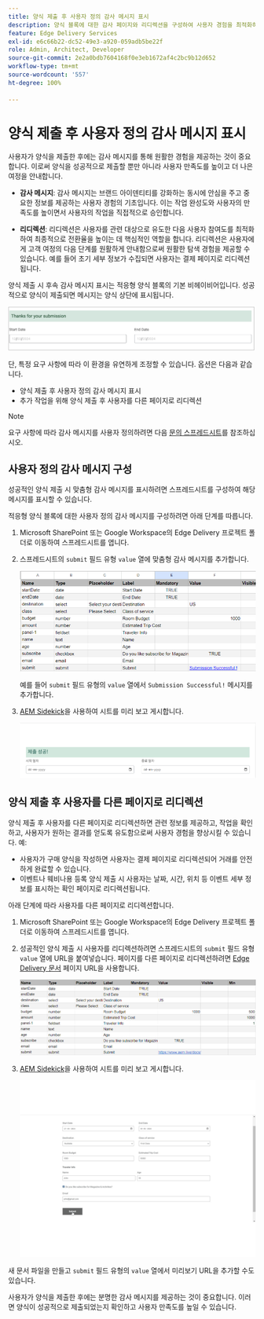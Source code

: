 ```yaml
---
title: 양식 제출 후 사용자 정의 감사 메시지 표시
description: 양식 블록에 대한 감사 페이지와 리디렉션을 구성하여 사용자 경험을 최적화하고 사용자 여정을 간소화하는 방법에 대해 알아봅니다.
feature: Edge Delivery Services
exl-id: e6c66b22-dc52-49e3-a920-059adb5be22f
role: Admin, Architect, Developer
source-git-commit: 2e2a0bdb7604168f0e3eb1672af4c2bc9b12d652
workflow-type: tm+mt
source-wordcount: '557'
ht-degree: 100%

---
```


# 양식 제출 후 사용자 정의 감사 메시지 표시

사용자가 양식을 제출한 후에는 감사 메시지를 통해 원활한 경험을 제공하는 것이 중요합니다. 이로써 양식을 성공적으로 제출할 뿐만 아니라 사용자 만족도를 높이고 더 나은 여정을 안내합니다.

- **감사 메시지**: 감사 메시지는 브랜드 아이덴티티를 강화하는 동시에 안심을 주고 중요한 정보를 제공하는 사용자 경험의 기초입니다. 이는 작업 완성도와 사용자의 만족도를 높이면서 사용자의 작업을 직접적으로 승인합니다.

- **리디렉션**: 리디렉션은 사용자를 관련 대상으로 유도한 다음 사용자 참여도를 최적화하여 최종적으로 전환율을 높이는 데 핵심적인 역할을 합니다. 리디렉션은 사용자에게 고객 여정의 다음 단계를 원활하게 안내함으로써 원활한 탐색 경험을 제공할 수 있습니다. 예를 들어 초기 세부 정보가 수집되면 사용자는 결제 페이지로 리디렉션됩니다.

양식 제출 시 후속 감사 메시지 표시는 적응형 양식 블록의 기본 비헤이비어입니다. 성공적으로 양식이 제출되면 메시지는 양식 상단에 표시됩니다.

![기본 감사 메시지](/help/edge/assets/thank-you-message.png)

단, 특정 요구 사항에 따라 이 환경을 유연하게 조정할 수 있습니다. 옵션은 다음과 같습니다.

- 양식 제출 후 사용자 정의 감사 메시지 표시
- 추가 작업을 위해 양식 제출 후 사용자를 다른 페이지로 리디렉션

>[!NOTE]
>
> 요구 사항에 따라 감사 메시지를 사용자 정의하려면 다음 [문의 스프레드시트](/help/edge/docs/forms/assets/enquiry.xlsx)를 참조하십시오.

## 사용자 정의 감사 메시지 구성

성공적인 양식 제출 시 맞춤형 감사 메시지를 표시하려면 스프레드시트를 구성하여 해당 메시지를 표시할 수 있습니다.

적응형 양식 블록에 대한 사용자 정의 감사 메시지를 구성하려면 아래 단계를 따릅니다.

1. Microsoft SharePoint 또는 Google Workspace의 Edge Delivery 프로젝트 폴더로 이동하여 스프레드시트를 엽니다.
1. 스프레드시트의 `submit` 필드 유형 `value` 열에 맞춤형 감사 메시지를 추가합니다.

   ![맞춤형 감사 메시지](/help/edge/docs/forms/assets/thankyou-custommessage.png)

   예를 들어 `submit` 필드 유형의 `value` 열에서 `Submission Successful!` 메시지를 추가합니다.

1. [AEM Sidekick](https://www.aem.live/developer/tutorial#preview-and-publish-your-content)을 사용하여 시트를 미리 보고 게시합니다.

   ![맞춤형 감사 메시지](/help/edge/docs/forms/assets/customized-thank-you-message.png)

## 양식 제출 후 사용자를 다른 페이지로 리디렉션

양식 제출 후 사용자를 다른 페이지로 리디렉션하면 관련 정보를 제공하고, 작업을 확인하고, 사용자가 원하는 결과를 얻도록 유도함으로써 사용자 경험을 향상시킬 수 있습니다. 예:

- 사용자가 구매 양식을 작성하면 사용자는 결제 페이지로 리디렉션되어 거래를 안전하게 완료할 수 있습니다.
- 이벤트나 웨비나용 등록 양식 제출 시 사용자는 날짜, 시간, 위치 등 이벤트 세부 정보를 표시하는 확인 페이지로 리디렉션됩니다.

아래 단계에 따라 사용자를 다른 페이지로 리디렉션합니다.

1. Microsoft SharePoint 또는 Google Workspace의 Edge Delivery 프로젝트 폴더로 이동하여 스프레드시트를 엽니다.
1. 성공적인 양식 제출 시 사용자를 리디렉션하려면 스프레드시트의 `submit` 필드 유형 `value` 열에 URL을 붙여넣습니다.
페이지를 다른 페이지로 리디렉션하려면 [Edge Delivery 문서](https://www.aem.live/docs/) 페이지 URL을 사용합니다.

   ![감사 리디렉션 URL](/help/edge/docs/forms/assets/thankyou-redirecturl.png)

1. [AEM Sidekick](https://www.aem.live/developer/tutorial#preview-and-publish-your-content)을 사용하여 시트를 미리 보고 게시합니다.

   ![감사 메시지 리디렉션](/help/edge/docs/forms/assets/thankyou-redirectpage.gif)

새 문서 파일을 만들고 `submit` 필드 유형의 `value` 열에서 미리보기 URL을 추가할 수도 있습니다.

사용자가 양식을 제출한 후에는 분명한 감사 메시지를 제공하는 것이 중요합니다. 이러면 양식이 성공적으로 제출되었는지 확인하고 사용자 만족도를 높일 수 있습니다.


